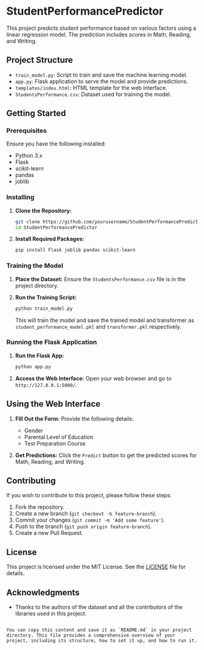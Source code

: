 # StudentPerformancePredictor

This project predicts student performance based on various factors using a linear regression model. The prediction includes scores in Math, Reading, and Writing.

## Project Structure

- `train_model.py`: Script to train and save the machine learning model.
- `app.py`: Flask application to serve the model and provide predictions.
- `templates/index.html`: HTML template for the web interface.
- `StudentsPerformance.csv`: Dataset used for training the model.

## Getting Started

### Prerequisites

Ensure you have the following installed:

- Python 3.x
- Flask
- scikit-learn
- pandas
- joblib

### Installing

1. **Clone the Repository:**
   ```bash
   git clone https://github.com/yourusername/StudentPerformancePredictor.git
   cd StudentPerformancePredictor
   ```

2. **Install Required Packages:**
   ```bash
   pip install Flask joblib pandas scikit-learn
   ```

### Training the Model

1. **Place the Dataset:**
   Ensure the `StudentsPerformance.csv` file is in the project directory.

2. **Run the Training Script:**
   ```bash
   python train_model.py
   ```
   This will train the model and save the trained model and transformer as `student_performance_model.pkl` and `transformer.pkl` respectively.

### Running the Flask Application

1. **Run the Flask App:**
   ```bash
   python app.py
   ```

2. **Access the Web Interface:**
   Open your web browser and go to `http://127.0.0.1:5000/`.

## Using the Web Interface

1. **Fill Out the Form:**
   Provide the following details:
   - Gender
   - Parental Level of Education
   - Test Preparation Course

2. **Get Predictions:**
   Click the `Predict` button to get the predicted scores for Math, Reading, and Writing.

## Contributing

If you wish to contribute to this project, please follow these steps:

1. Fork the repository.
2. Create a new branch (`git checkout -b feature-branch`).
3. Commit your changes (`git commit -m 'Add some feature'`).
4. Push to the branch (`git push origin feature-branch`).
5. Create a new Pull Request.

## License

This project is licensed under the MIT License. See the [LICENSE](LICENSE) file for details.

## Acknowledgments

- Thanks to the authors of the dataset and all the contributors of the libraries used in this project.

```

You can copy this content and save it as `README.md` in your project directory. This file provides a comprehensive overview of your project, including its structure, how to set it up, and how to run it.